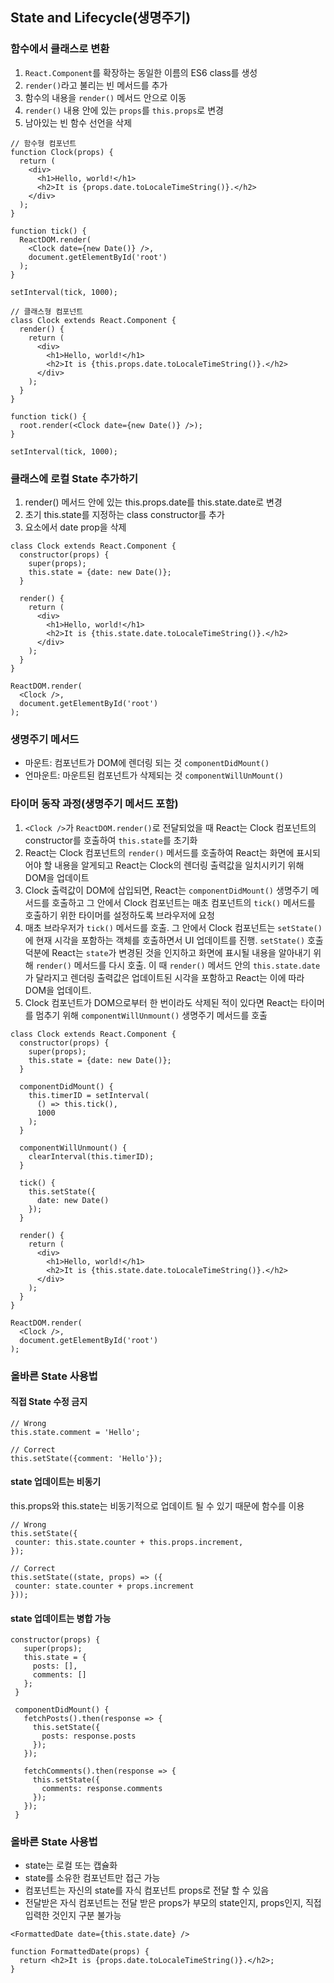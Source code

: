 ## State and Lifecycle(생명주기)
### 함수에서 클래스로 변환
1. `React.Component`를 확장하는 동일한 이름의 ES6 class를 생성
2. `render()`라고 불리는 빈 메서드를 추가
3. 함수의 내용을 `render()` 메서드 안으로 이동
4. `render()` 내용 안에 있는 `props`를 `this.props`로 변경
5. 남아있는 빈 함수 선언을 삭제
```JSX
// 함수형 컴포넌트
function Clock(props) {
  return (
    <div>
      <h1>Hello, world!</h1>
      <h2>It is {props.date.toLocaleTimeString()}.</h2>
    </div>
  );
}

function tick() {
  ReactDOM.render(
    <Clock date={new Date()} />,
    document.getElementById('root')
  );
}

setInterval(tick, 1000);
```
```JSX
// 클래스형 컴포넌트
class Clock extends React.Component {
  render() {
    return (
      <div>
        <h1>Hello, world!</h1>
        <h2>It is {this.props.date.toLocaleTimeString()}.</h2>
      </div>
    );
  }
}

function tick() {
  root.render(<Clock date={new Date()} />);
}

setInterval(tick, 1000);
```
### 클래스에 로컬 State 추가하기
1. render() 메서드 안에 있는 this.props.date를 this.state.date로 변경
2. 초기 this.state를 지정하는 class constructor를 추가
3. <Clock /> 요소에서 date prop을 삭제
```JSX
class Clock extends React.Component {
  constructor(props) {
    super(props);
    this.state = {date: new Date()};
  }

  render() {
    return (
      <div>
        <h1>Hello, world!</h1>
        <h2>It is {this.state.date.toLocaleTimeString()}.</h2>
      </div>
    );
  }
}

ReactDOM.render(
  <Clock />,
  document.getElementById('root')
);
```
### 생명주기 메서드
* 마운트: 컴포넌트가 DOM에 렌더링 되는 것 `componentDidMount()`
* 언마운트: 마운트된 컴포넌트가 삭제되는 것 `componentWillUnMount()`

### 타이머 동작 과정(생명주기 메서드 포함)
1. `<Clock />`가 `ReactDOM.render()`로 전달되었을 때 React는 Clock 컴포넌트의 constructor를 호출하여 `this.state`를 초기화
2. React는 Clock 컴포넌트의 `render()` 메서드를 호출하여 React는 화면에 표시되어야 할 내용을 알게되고 React는 Clock의 렌더링 출력값을 일치시키기 위해 DOM을 업데이트
3. Clock 출력값이 DOM에 삽입되면, React는 `componentDidMount()` 생명주기 메서드를 호출하고 그 안에서 Clock 컴포넌트는 매초 컴포넌트의 `tick()` 메서드를 호출하기 위한 타이머를 설정하도록 브라우저에 요청
4. 매초 브라우저가 `tick()` 메서드를 호출. 그 안에서 Clock 컴포넌트는 `setState()`에 현재 시각을 포함하는 객체를 호출하면서 UI 업데이트를 진행. `setState()` 호출 덕분에 React는 `state`가 변경된 것을 인지하고 화면에 표시될 내용을 알아내기 위해 `render()` 메서드를 다시 호출. 이 때 `render()` 메서드 안의 `this.state.date`가 달라지고 렌더링 출력값은 업데이트된 시각을 포함하고 React는 이에 따라 DOM을 업데이트.
5. Clock 컴포넌트가 DOM으로부터 한 번이라도 삭제된 적이 있다면 React는 타이머를 멈추기 위해 `componentWillUnmount()` 생명주기 메서드를 호출
```JSX
class Clock extends React.Component {
  constructor(props) {
    super(props);
    this.state = {date: new Date()};
  }

  componentDidMount() {
    this.timerID = setInterval(
      () => this.tick(),
      1000
    );
  }

  componentWillUnmount() {
    clearInterval(this.timerID);
  }

  tick() {
    this.setState({
      date: new Date()
    });
  }

  render() {
    return (
      <div>
        <h1>Hello, world!</h1>
        <h2>It is {this.state.date.toLocaleTimeString()}.</h2>
      </div>
    );
  }
}

ReactDOM.render(
  <Clock />,
  document.getElementById('root')
);
```
### 올바른 State 사용법
#### 직접 State 수정 금지
```JSX
// Wrong
this.state.comment = 'Hello';

// Correct
this.setState({comment: 'Hello'});
```
#### state 업데이트는 비동기
this.props와 this.state는 비동기적으로 업데이트 될 수 있기 때문에 함수를 이용
 ```JSX
// Wrong
this.setState({
  counter: this.state.counter + this.props.increment,
});

// Correct
this.setState((state, props) => ({
  counter: state.counter + props.increment
}));
```
#### state 업데이트는 병합 가능
 ```JSX
 constructor(props) {
    super(props);
    this.state = {
      posts: [],
      comments: []
    };
  }

  componentDidMount() {
    fetchPosts().then(response => {
      this.setState({
        posts: response.posts
      });
    });

    fetchComments().then(response => {
      this.setState({
        comments: response.comments
      });
    });
  }
```
### 올바른 State 사용법
* state는 로컬 또는 캡슐화
* state를 소유한 컴포넌트만 접근 가능
* 컴포넌트는 자신의 state를 자식 컴포넌트 props로 전달 할 수 있음
* 전달받은 자식 컴포넌트는 전달 받은 props가 부모의 state인지, props인지, 직접 입력한 것인지 구분 불가능
```JSX
<FormattedDate date={this.state.date} />

function FormattedDate(props) {
  return <h2>It is {props.date.toLocaleTimeString()}.</h2>;
}
```
